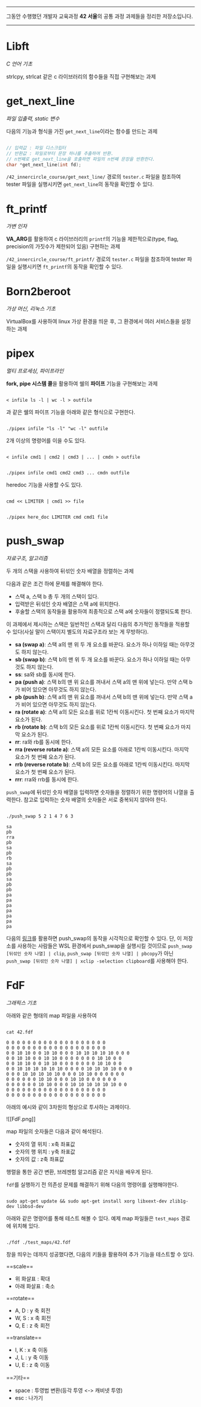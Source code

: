 
---

그동안 수행했던 개발자 교육과정 **42 서울**의 공통 과정 과제들을  정리한 저장소입니다.

---

# Libft

_C 언어 기초_

strlcpy, strlcat 같은 c 라이브러리의 함수들을 직접 구현해보는 과제

# get_next_line

_파일 입출력, static 변수_

다음의 기능과 형식을 가진 `get_next_line`이라는 함수를 만드는 과제

```c

// 입력값 : 파일 디스크립터
// 반환값 : 파일로부터 문장 하나를 추출하여 반환.
// n번째로 get_next_line을 호출하면 파일의 n번째 문장을 반환한다.
char *get_next_line(int fd);

```

`/42_innercircle_course/get_next_line/` 경로의 `tester.c` 파일을 참조하여 tester 파일을 실행시키면 `get_next_line`의 동작을 확인할 수 있다.

# ft_printf

_가변 인자_

**VA_ARG**를 활용하여 c 라이브러리의 `printf`의 기능을 제한적으로(type, flag, precision의 가짓수가 제한되어 있음) 구현하는 과제

`/42_innercircle_course/ft_printf/` 경로의 `tester.c` 파일을 참조하여 tester 파일을 실행시키면 `ft_printf`의 동작을 확인할 수 있다.

# Born2beroot

_가상 머신, 리눅스 기초_

VirtualBox를 사용하여 linux 가상 환경을 띄운 후, 그 환경에서 여러 서비스들을 설정하는 과제

# pipex

_멀티 프로세싱, 파이프라인_

**fork, pipe 시스템 콜**을 활용하여 쉘의 **파이프** 기능을 구현해보는 과제

```shell

< infile ls -l | wc -l > outfile

```

과 같은 쉘의 파이프 기능을 아래와 같은 형식으로 구현한다.

```shell

./pipex infile "ls -l" "wc -l" outfile

```

2개 이상의 명령어를 이을 수도 있다.

```shell

< infile cmd1 | cmd2 | cmd3 | ... | cmdn > outfile

```

```shell

./pipex infile cmd1 cmd2 cmd3 ... cmdn outfile

```

heredoc 기능을 사용할 수도 있다.

```shell

cmd << LIMITER | cmd1 >> file

```

```shell

./pipex here_doc LIMITER cmd cmd1 file

```

# push_swap

_자료구조, 알고리즘_

두 개의 스택을 사용하여 뒤섞인 숫자 배열을 정렬하는 과제

다음과 같은 조건 하에 문제를 해결해야 한다.

- 스택 a, 스택 b 총 두 개의 스택이 있다.
- 입력받은 뒤섞인 숫자 배열은 스택 a에 위치한다.
- 후술할 스택의 동작들을 활용하여 최종적으로 스택 a에 숫자들이 정렬되도록 한다.

이 과제에서 제시하는 스택은 일반적인 스택과 달리 다음의 추가적인 동작들을 적용할 수 있다(사실 말이 스택이지 별도의 자료구조라 보는 게 무방하다).

- **sa (swap a)**: 스택 a의 맨 위 두 개 요소를 바꾼다. 요소가 하나 이하일 때는 아무것도 하지 않는다.
- **sb (swap b)**: 스택 b의 맨 위 두 개 요소를 바꾼다. 요소가 하나 이하일 때는 아무것도 하지 않는다.
- **ss**: sa와 sb를 동시에 한다.
- **pa (push a)**: 스택 b의 맨 위 요소를 꺼내서 스택 a의 맨 위에 넣는다. 만약 스택 b가 비어 있으면 아무것도 하지 않는다.
- **pb (push b)**: 스택 a의 맨 위 요소를 꺼내서 스택 b의 맨 위에 넣는다. 만약 스택 a가 비어 있으면 아무것도 하지 않는다.
- **ra (rotate a)**: 스택 a의 모든 요소를 위로 1칸씩 이동시킨다. 첫 번째 요소가 마지막 요소가 된다.
- **rb (rotate b)**: 스택 b의 모든 요소를 위로 1칸씩 이동시킨다. 첫 번째 요소가 마지막 요소가 된다.
- **rr**: ra와 rb를 동시에 한다.
- **rra (reverse rotate a)**: 스택 a의 모든 요소를 아래로 1칸씩 이동시킨다. 마지막 요소가 첫 번째 요소가 된다.
- **rrb (reverse rotate b)**: 스택 b의 모든 요소를 아래로 1칸씩 이동시킨다. 마지막 요소가 첫 번째 요소가 된다.
- **rrr**: rra와 rrb를 동시에 한다.

`push_swap`에 뒤섞인 숫자 배열을 입력하면 숫자들을 정렬하기 위한 명령어의 나열을 출력한다.
참고로 입력하는 숫자 배열의 숫자들은 서로 중복되지 않아야 한다.

```shell

./push_swap 5 2 1 4 7 6 3

sa
pb
rra
pb
sa
pb
rb
sa
pb
pb
sa
pb
pb
pa
pa
pa
pa
pa
pa
pa

```

다음의 [링크](https://windowdong11.github.io/push_swap_visualizer/)를 활용하면 push_swap의 동작을 시각적으로 확인할 수 있다. 단, 이 저장소를 사용하는 사람들은 WSL 환경에서 push_swap을 실행시킬 것이므로 `push_swap [뒤섞인 숫자 나열] | clip`, `push_swap [뒤섞인 숫자 나열] | pbcopy`가 아닌 `push_swap [뒤섞인 숫자 나열] | xclip -selection clipboard`를 사용해야 한다.

# FdF

_그래픽스 기초_

아래와 같은 형태의 map 파일을 사용하여

```shell

cat 42.fdf

0 0 0 0 0 0 0 0 0 0 0 0 0 0 0 0 0 0 0
0 0 0 0 0 0 0 0 0 0 0 0 0 0 0 0 0 0 0
0 0 10 10 0 0 10 10 0 0 0 10 10 10 10 10 0 0 0
0 0 10 10 0 0 10 10 0 0 0 0 0 0 0 10 10 0 0
0 0 10 10 0 0 10 10 0 0 0 0 0 0 0 10 10 0 0
0 0 10 10 10 10 10 10 0 0 0 0 10 10 10 10 0 0 0
0 0 0 10 10 10 10 10 0 0 0 10 10 0 0 0 0 0 0
0 0 0 0 0 0 10 10 0 0 0 10 10 0 0 0 0 0 0
0 0 0 0 0 0 10 10 0 0 0 10 10 10 10 10 10 0 0
0 0 0 0 0 0 0 0 0 0 0 0 0 0 0 0 0 0 0
0 0 0 0 0 0 0 0 0 0 0 0 0 0 0 0 0 0 0

```

아래의 예시와 같이 3차원의 형상으로 투사하는 과제이다.

![[FdF.png]]

map 파일의 숫자들은 다음과 같이 해석된다.

- 숫자의 열 위치 : x축 좌표값
- 숫자의 행 위치 : y축 좌표값
- 숫자의 값 : z축 좌표값

행렬을 통한 공간 변환, 브레젠험 알고리즘 같은 지식을 배우게 된다.

`fdf`를 실행하기 전 의존성 문제를 해결하기 위해 다음의 명령어를 실행해야한다.

```shell

sudo apt-get update && sudo apt-get install xorg libxext-dev zlib1g-dev libbsd-dev

```

아래와 같은 명령어를 통해 테스트 해볼 수 있다. 예제 map 파일들은 `test_maps` 경로에 위치해 있다.

```shell

./fdf ./test_maps/42.fdf

```

창을 띄우는 데까지 성공했다면, 다음의 키들을 활용하여 추가 기능을 테스트할 수 있다.

==scale==
- 위 화살표 : 확대
- 아래 화살표 : 축소

==rotate==
- A, D : y 축 회전
- W, S : x 축 회전
- Q, E : z 축 회전

==translate==
- I, K : x 축 이동
- J, L :  y 축 이동
- U, E : z 축 이동

==기타==
- space : 투영법 변환(등각 투영 <-> 캐비넷 투영)
- esc : 나가기

